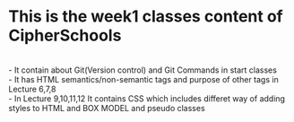 # This is the week1 classes content of CipherSchools
<br>
- It contain about Git(Version control) and Git Commands in start classes
<br>
- It has HTML semantics/non-semantic tags and purpose of other tags in Lecture 6,7,8 
<br>
- In Lecture 9,10,11,12 It contains CSS which includes differet way of adding styles to HTML and BOX MODEL and pseudo classes
